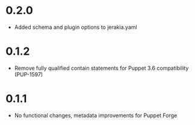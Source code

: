 # 0.2.0

* Added schema and plugin options to jerakia.yaml

# 0.1.2

* Remove fully qualified contain statements for Puppet 3.6 compatibility (PUP-1597)

# 0.1.1

* No functional changes, metadata improvements for Puppet Forge
